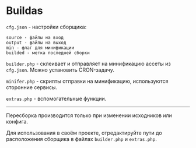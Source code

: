 # Buildas

```cfg.json``` - настройки сборщика:
    
    source - файлы на вход
    output - файлы на выход
    min - флаг для минификации
    builded - метка последней сборки

```builder.php``` - склеивает и отправляет на минификацию ассеты из ```cfg.json```. Можно установить CRON-задачу.

```minifer.php``` - скрипты отправки на минификацию, используются сторонние сервисы.

```extras.php``` - вспомогательные функции.

----

Пересборка производится только при изменении исходников или конфига.

Для использования в своём проекте, отредактируйте пути до расположения сборщика в файлах ```builder.php``` и ```extras.php```.